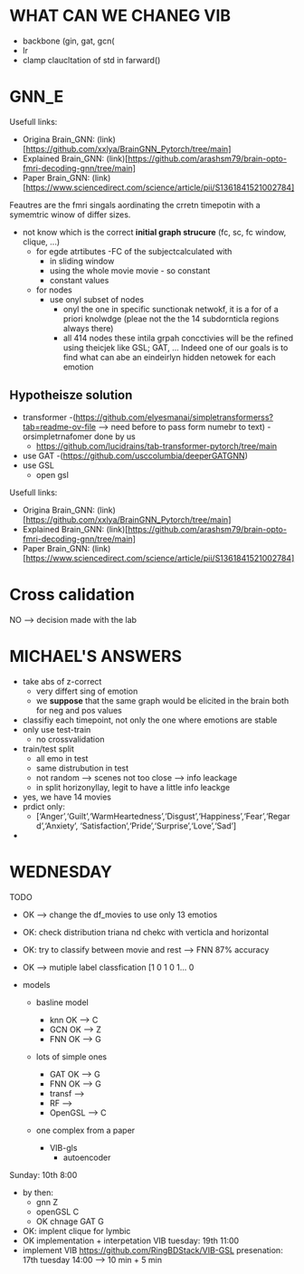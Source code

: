 # WHAT CAN WE CHANEG VIB
- backbone (gin, gat, gcn(
- lr
- clamp claucltation of std in farward()


# GNN_E
Usefull links:
- Origina Brain_GNN: (link)[https://github.com/xxlya/BrainGNN_Pytorch/tree/main]
- Explained Brain_GNN: (link)[https://github.com/arashsm79/brain-opto-fmri-decoding-gnn/tree/main]
- Paper Brain_GNN: (link)[https://www.sciencedirect.com/science/article/pii/S1361841521002784]

Feautres are the fmri singals aordinating the crretn timepotin with a symemtric winow of differ sizes.
- not know which is the correct **initial graph strucure** (fc, sc, fc window, clique, ...)
    - for egde atrtibutes
      -FC of the subjectcalculated with
        - in sliding window
        - using the whole movie movie - so constant
      - constant values
    - for nodes
      - use onyl subset of nodes
        - onyl the one in specific sunctionak netwokf, it is a for of a priori knolwdge (pleae not the the 14 subdornticla regions always there)
        - all 414 nodes
these intila grpah concctivies will be the refined using theicjek like GSL; GAT, ... Indeed one of our goals is to find what can abe an eindeirlyn hidden netowek for each emotion


## Hypotheisze solution
- transformer
  -(https://github.com/elyesmanai/simpletransformerss?tab=readme-ov-file --> need before to pass form numebr to text)
  -orsimpletrnafomer done by us
  - https://github.com/lucidrains/tab-transformer-pytorch/tree/main
- use GAT
  -(https://github.com/usccolumbia/deeperGATGNN)
- use GSL
  - open gsl


Usefull links:
- Origina Brain_GNN: (link)[https://github.com/xxlya/BrainGNN_Pytorch/tree/main]
- Explained Brain_GNN: (link)[https://github.com/arashsm79/brain-opto-fmri-decoding-gnn/tree/main]
- Paper Brain_GNN: (link)[https://www.sciencedirect.com/science/article/pii/S1361841521002784]




# Cross calidation
NO --> decision made with the lab


# MICHAEL'S ANSWERS
- take abs of z-correct 
    - very differt sing of emotion
    - we **suppose** that the same graph would be elicited in the brain both for neg and pos values
- classifiy each timepoint, not only the one where emotions are stable
- only use test-train   
    - no crossvalidation
- train/test split  
    - all emo in test
    - same distrubution in test
    - not random --> scenes not too close --> info leackage
    - in split horizonyllay, legit to have a little info leackge
- yes, we have 14 movies
- prdict only:
  - [‘Anger’,‘Guilt’,‘WarmHeartedness’,‘Disgust’,‘Happiness’,‘Fear’,‘Regard’,‘Anxiety’, ‘Satisfaction’,‘Pride’,‘Surprise’,‘Love’,‘Sad’]
-



# WEDNESDAY

  TODO
- OK --> change the df_movies to use only 13 emotios 
- OK: check distribution triana nd chekc with verticla and horizontal
- OK: try to classify between movie and rest --> FNN 87% accuracy
- OK --> mutiple label classfication  [1 0 1 0 1... 0   


- models
    - basline model
      - knn   OK --> C
      - GCN   OK --> Z
      - FNN   OK --> G


    - lots of simple ones
        - GAT   OK --> G
        - FNN   OK --> G
        - transf   --> 
        - RF       --> 
        - OpenGSL  --> C
    - one complex from a paper
        - VIB-gls  
            - autoencoder


Sunday: 10th  8:00
  - by then:
    - gnn Z
    - openGSL C
    - OK chnage GAT G
  - OK: implent clique for lymbic
  - OK implementation + interpetation VIB
tuesday: 19th 11:00
  - implement VIB https://github.com/RingBDStack/VIB-GSL
presenation:  17th tuesday 14:00 --> 10 min + 5 min